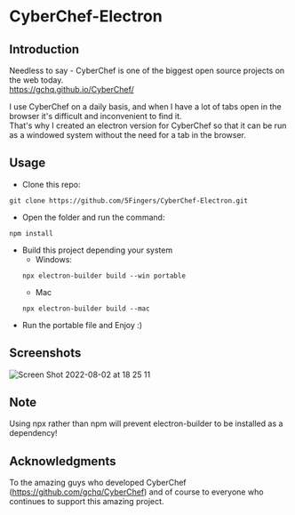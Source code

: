 # CyberChef-Electron

## Introduction 
Needless to say - CyberChef is one of the biggest open source projects on the web today. <br>
https://gchq.github.io/CyberChef/

I use CyberChef on a daily basis, and when I have a lot of tabs open in the browser it's difficult and inconvenient to find it. <br>
That's why I created an electron version for CyberChef so that it can be run as a windowed system without the need for a tab in the browser.

## Usage
* Clone this repo:
```
git clone https://github.com/5Fingers/CyberChef-Electron.git
```
* Open the folder and run the command:
```
npm install
```
* Build this project depending your system
  * Windows:
  ```
  npx electron-builder build --win portable 
  ```
  * Mac
  ```
  npx electron-builder build --mac
  ```
* Run the portable file and Enjoy :)

## Screenshots
![Screen Shot 2022-08-02 at 18 25 11](https://user-images.githubusercontent.com/6413401/182414174-df6a06e0-4115-42ca-927d-0e4697831baa.png)

## Note
Using npx rather than npm will prevent electron-builder to be installed as a dependency!

## Acknowledgments
To the amazing guys who developed CyberChef (https://github.com/gchq/CyberChef) and of course to everyone who <br>
continues to support this amazing project.
